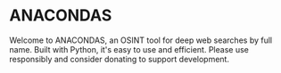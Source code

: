 # ANACONDAS
Welcome to ANACONDAS, an OSINT tool for deep web searches by full name. Built with Python, it's easy to use and efficient. Please use responsibly and consider donating to support development.
